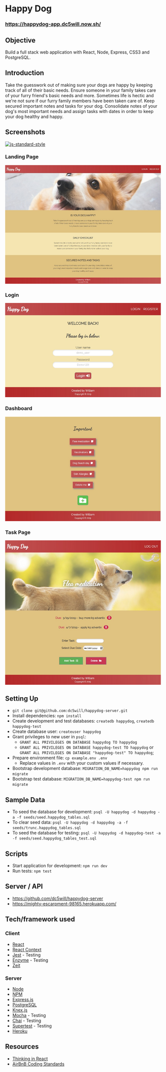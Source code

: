 # Happy Dog
### https://happydog-app.dc5will.now.sh/

## Objective
Build a full stack web application with React, Node, Express, CSS3 and PostgreSQL. 

## Introduction

Take the guesswork out of making sure your dogs are happy by keeping track of all of their basic needs. Ensure someone in your family takes care of your furry friend's basic needs and more. Sometimes life is hectic and we're not sure if our furry family members have been taken care of. Keep secured important notes and tasks for your dog. Consolidate notes of your dog's most important needs and assign tasks with dates in order to keep your dog healthy and happy.

## Screenshots
[![js-standard-style](https://img.shields.io/badge/code%20style-standard-brightgreen.svg?style=flat)](https://github.com/feross/standard)

### Landing Page
![Alt text](https://github.com/dc5will/happydog-client/blob/master/screenshots/landingpage.jpg)

### Login
![Alt text](https://github.com/dc5will/happydog-client/blob/master/screenshots/login.jpg)

### Dashboard
![Alt text](https://github.com/dc5will/happydog-client/blob/master/screenshots/homepage2.jpg)

### Task Page
![Alt text](https://github.com/dc5will/happydog-client/blob/master/screenshots/taskpage.jpg)

## Setting Up

- `git clone git@github.com:dc5will/happydog-server.git`
- Install dependencies: `npm install`
- Create development and test databases: `createdb happydog`, `createdb happydog-test`
- Create database user: `createuser happydog`
- Grant privileges to new user in `psql`:
  - `GRANT ALL PRIVILEGES ON DATABASE happydog TO happydog`
  - `GRANT ALL PRIVILEGES ON DATABASE happydog-test TO happydog` or `GRANT ALL PRIVILEGES ON DATABASE "happydog-test" TO happydog`;
- Prepare environment file: `cp example.env .env`
  - Replace values in `.env` with your custom values if necessary.
- Bootstrap development database: `MIGRATION_DB_NAME=happydog npm run migrate`
- Bootstrap test database: `MIGRATION_DB_NAME=happydog-test npm run migrate`

## Sample Data

- To seed the database for development: `psql -U happydog -d happydog -a -f seeds/seed.happydog_tables.sql`
- To clear seed data: `psql -U happydog -d happydog -a -f seeds/trunc.happydog_tables.sql`
- To seed the database for testing: `psql -U happydog -d happydog-test -a -f seeds/seed.happydog_tables_test.sql`

## Scripts

- Start application for development: `npm run dev`
- Run tests: `npm test`

## Server / API

- https://github.com/dc5will/happydog-server
- https://mighty-escarpment-98165.herokuapp.com/

## Tech/framework used

### Client
- [React](https://github.com/facebook/react)
- [React Context](https://reactjs.org/docs/context.html)
- [Jest](https://jestjs.io/) - Testing
- [Enzyme](https://airbnb.io/enzyme/) - Testing
- [Zeit](https://zeit.co/)

### Server
- [Node](https://github.com/nodejs/node)
- [NPM](https://www.npmjs.com/)
- [Express.js](https://github.com/expressjs/express)
- [PostgreSQL](https://www.postgresql.org/)
- [Knex.js](https://knexjs.org/)
- [Mocha](https://mochajs.org/) - Testing
- [Chai](https://www.chaijs.com/) - Testing
- [Supertest](https://www.npmjs.com/package/supertest/) - Testing
- [Heroku](https://www.heroku.com/)

## Resources
- [Thinking in React](https://reactjs.org/docs/thinking-in-react.html)
- [AirBnB Coding Standards](https://github.com/airbnb/javascript)

